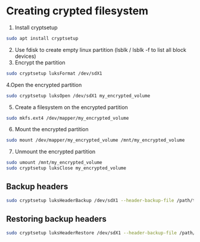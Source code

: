# Creating crypted filesystem
1. Install cryptsetup
```bash
sudo apt install cryptsetup
```
2. Use fdisk to create empty linux partition (lsblk / lsblk -f to list all block devices)
3. Encrypt the partition
```bash
sudo cryptsetup luksFormat /dev/sdX1
```
4.Open the encrypted partition
```bash
sudo cryptsetup luksOpen /dev/sdX1 my_encrypted_volume
```
5. Create a filesystem on the encrypted partition
```bash
sudo mkfs.ext4 /dev/mapper/my_encrypted_volume
```
6. Mount the encrypted partition
```bash
sudo mount /dev/mapper/my_encrypted_volume /mnt/my_encrypted_volume
```
7. Unmount the encrypted partition
```bash
sudo umount /mnt/my_encrypted_volume
sudo cryptsetup luksClose my_encrypted_volume
```

## Backup headers
```bash
sudo cryptsetup luksHeaderBackup /dev/sdX1 --header-backup-file /path/to/backup/luksheader.img
```

## Restoring backup headers
```bash
sudo cryptsetup luksHeaderRestore /dev/sdX1 --header-backup-file /path/to/backup/luksheader.img
```

